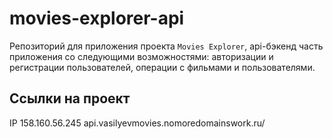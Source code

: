 # movies-explorer-api

Репозиторий для приложения проекта `Movies Explorer`, api-бэкенд часть приложения со следующими возможностями: авторизации и регистрации пользователей, операции с фильмами и пользователями.

## Ссылки на проект

IP 158.160.56.245
api.vasilyevmovies.nomoredomainswork.ru/

